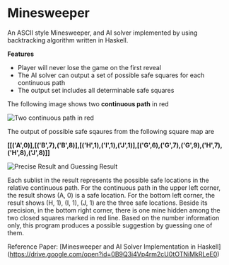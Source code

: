 # Minesweeper

An ASCII style Minesweeper, and AI solver implemented by using backtracking algorithm written in Haskell.

**Features**
- Player will never lose the game on the first reveal
- The AI solver can output a set of possible safe squares for each continuous path
- The output set includes all determinable safe squares

The following image shows two **continuous path** in red

![Two continuous path in red](https://raw.githubusercontent.com/ljishen/Minesweeper/master/Two%20continuous%20path%20in%20red.png)

The output of possible safe sqaures from the following square map are

**[[('A',0)],[('B',7),('B',8)],[('H',1),('I',1),('J',1)],[('G',6),('G',7),('G',9),('H',7),('H',8),('J',8)]]**

![Precise Result and Guessing Result](https://raw.githubusercontent.com/ljishen/Minesweeper/master/Precise%20Result%20and%20Guessing%20Result.png)

Each sublist in the result represents the possible safe locations in the relative continuous path. For the continuous path in the upper left corner, the result shows (A, 0) is a safe location. For the bottom left corner, the result shows (H, 1), (I, 1), (J, 1) are the three safe locations. Beside its precision, in the bottom right corner, there is one mine hidden among the two closed squares marked in red line. Based on the number information only, this program produces a possible suggestion by guessing one of them.


Reference Paper: [Minesweeper and AI Solver Implementation in Haskell] (https://drive.google.com/open?id=0B9Q3i4Vp4rm2cU0tOTNiMkRLeE0)

